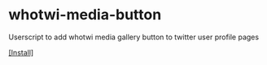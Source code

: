 # whotwi-media-button
Userscript to add whotwi media gallery button to twitter user profile pages

[[Install]](https://raw.githubusercontent.com/duanemoody/whotwi-media-button/main/whotwibutton.user.js)

